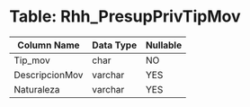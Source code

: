 # Table: Rhh_PresupPrivTipMov

| Column Name | Data Type | Nullable |
|-------------|-----------|----------|
| Tip_mov | char | NO |
| DescripcionMov | varchar | YES |
| Naturaleza | varchar | YES |
